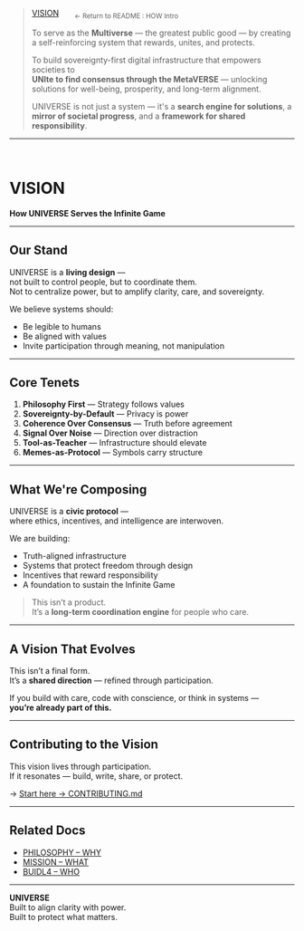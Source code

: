 > [VISION](../README.md#vision--the-how) &nbsp;&nbsp;&nbsp;&nbsp;&nbsp; <sub>← Return to README : HOW Intro</sub> 
>  
> To serve as the **Multiverse** — the greatest public good — by creating a self-reinforcing system that rewards, unites, and protects.  
>  
> To build sovereignty-first digital infrastructure that empowers societies to  
> **UNIte to find consensus through the MetaVERSE** — unlocking solutions for well-being, prosperity, and long-term alignment.  
>  
> UNIVERSE is not just a system — it's a **search engine for solutions**, a **mirror of societal progress**, and a **framework for shared responsibility**.

---

<br>

# VISION  
**How UNIVERSE Serves the Infinite Game**

---

## Our Stand

UNIVERSE is a **living design** —  
not built to control people, but to coordinate them.  
Not to centralize power, but to amplify clarity, care, and sovereignty.

We believe systems should:
- Be legible to humans  
- Be aligned with values  
- Invite participation through meaning, not manipulation

---

## Core Tenets

1. **Philosophy First** — Strategy follows values  
2. **Sovereignty-by-Default** — Privacy is power  
3. **Coherence Over Consensus** — Truth before agreement  
4. **Signal Over Noise** — Direction over distraction  
5. **Tool-as-Teacher** — Infrastructure should elevate  
6. **Memes-as-Protocol** — Symbols carry structure

---

## What We're Composing

UNIVERSE is a **civic protocol** —  
where ethics, incentives, and intelligence are interwoven.

We are building:
- Truth-aligned infrastructure  
- Systems that protect freedom through design  
- Incentives that reward responsibility  
- A foundation to sustain the Infinite Game

> This isn’t a product.  
> It’s a **long-term coordination engine** for people who care.

---

## A Vision That Evolves

This isn’t a final form.  
It’s a **shared direction** — refined through participation.

If you build with care, code with conscience, or think in systems —  
**you’re already part of this.**

---

## Contributing to the Vision

This vision lives through participation.  
If it resonates — build, write, share, or protect.

→ [Start here → CONTRIBUTING.md](CONTRIBUTING.md)

---

## Related Docs

- [PHILOSOPHY – WHY](PHILOSOPHY.md)  
- [MISSION – WHAT](MISSION.md)  
- [BUIDL4 – WHO](BUIDL4.md)

---


**UNIVERSE**  
Built to align clarity with power.  
Built to protect what matters.
